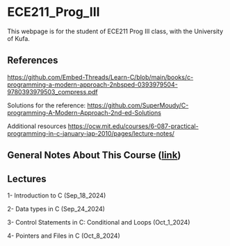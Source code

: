 # ECE211_Prog_III
This webpage is for the student of ECE211 Prog III class, with the University of Kufa.

## References

https://github.com/Embed-Threads/Learn-C/blob/main/books/c-programming-a-modern-approach-2nbsped-0393979504-9780393979503_compress.pdf

Solutions for the reference:
https://github.com/SuperMoudy/C-programming-A-Modern-Approach-2nd-ed-Solutions

Additional resources
https://ocw.mit.edu/courses/6-087-practical-programming-in-c-january-iap-2010/pages/lecture-notes/

## General Notes About This Course ([link](doc:https://github.com/myreadings1/ECE211_Prog_III/blob/main/General_Notes.md ))


## Lectures

1- Introduction to C (Sep_18_2024)

2- Data types in C (Sep_24_2024)

3- Control Statements in C: Conditional and Loops (Oct_1_2024)

4- Pointers and Files in C (Oct_8_2024)

```
```
